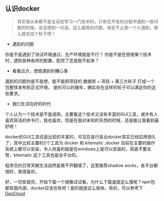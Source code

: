 ## 认识docker

> 其实我从来都不是主动去学习一门技术的，只有在开发的过程中遇到一些问题的时候，总会想到一句话，这么蛋疼的问题，肯定不止我一个人遇到，那么就去找个轮子吧！

- 遇到的问题

你是不是遇到了测试环境通过，生产环境就是不行？
你是不是在想用某个技术时，遇到各种各样的配置，配完了还是跑不起来？

- 看看远方，想想遇到的糟心事

遇到的问题你是不是想，能不能把项目的 数据库 + 项目 + 第三方轮子 打成一个包整体发布到正式环境， 是的可以的骚年，确实存在这样的轮子可以满足你的这些要求。

- 我们生活在好的时代

个人认为一个技术是不是成熟，主要看这个技术又没有丰富的GUI工具，或许有人喜欢简洁的命令行，我也喜欢，但是在面对未知的东西的时候，还是能让我看到最好啦！

docker的GUI工具还是比较的丰富的，可见在各行各业docker其实已经应用很久了，其中比较主要的2个工具为 docker 和 kitematic ,docker 目前在主要的操作系统上都可以安装，令人欣喜的就是在windows上是可以安装的，简直不要太赞，kitematic 这个工具也是全平台的。

程序员的日常天朝生活自然是离不开翻墙了，这里推荐shadow socks，各平台都很好，我很喜欢。

好，一切安装完，开始下载一个镜像试试看，为什么下载速度这么慢呢？npm包都有国内源，docker应该也有吧！是的就是这么愉快，有的，可以参考下[DaoCloud](https://www.daocloud.io/)


